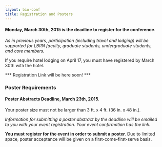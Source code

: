 ```yaml
---
layout: bio-conf
title: Registration and Posters
---
```


#### Monday, March 30th, 2015 is the deadline to register for the conference.
*As in previous years, participation (including travel and lodging) will be supported for LBRN faculty, graduate students, undergraduate students, and core members.*

<div class="well">
  <p class="text-error">
    If you require hotel lodging on April 17, you must have registered by March 30th with the hotel.
  </p>
  
 *** Registration Link will be here soon! ***
  
</div>


### Poster Requirements
#### Poster Abstracts Deadline, March 23th, 2015.

Your poster size must not be larger than 3 ft. x 4 ft. (36 in. x 48 in.).

*Information for submitting a poster abstract by the deadline will be emailed to you with your event registration. Your event confirmation has the link.*

**You must register for the event in order to submit a poster.** Due to limited space, poster acceptance will be given on a first-come-first-serve basis.
